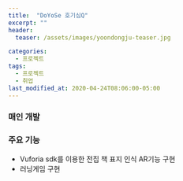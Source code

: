 ```yaml
---
title:  "DoYoSe 호기심Q"
excerpt: ""
header:
  teaser: /assets/images/yoondongju-teaser.jpg

categories:
  - 프로젝트
tags:
  - 프로젝트
  - 취업
last_modified_at: 2020-04-24T08:06:00-05:00
---
```


### 매인 개발
### 주요 기능
* Vuforia sdk를 이용한 전집 책 표지 인식 AR기능 구현
* 러닝게임 구현
